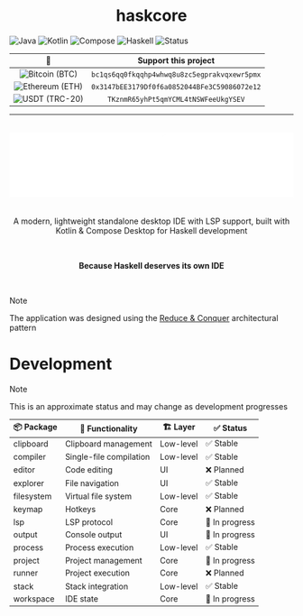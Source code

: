 <h1 align="center" title="Haskell IDE - Modern Desktop Development Environment">haskcore</h1>

![Java](https://img.shields.io/badge/Java-24-000000.svg?style=flat&logo=openjdk&logoColor=white)
![Kotlin](https://img.shields.io/badge/Kotlin-2.2.20-000000.svg?style=flat&logo=kotlin&logoColor=white)
![Compose](https://img.shields.io/badge/Compose_Desktop-000000.svg?style=flat&logo=jetpackcompose&logoColor=white)
![Haskell](https://img.shields.io/badge/Haskell-LSP%20Support-black)
![Status](https://img.shields.io/badge/Status-WIP-000000.svg?style=flat)

|                                                                  🖤                                                                   |                  Support this project                   |               
|:-------------------------------------------------------------------------------------------------------------------------------------:|:-------------------------------------------------------:|
|  <img src="https://raw.githubusercontent.com/ErikThiart/cryptocurrency-icons/master/32/bitcoin.png" alt="Bitcoin (BTC)" width="32"/>  | <code>bc1qs6qq0fkqqhp4whwq8u8zc5egprakvqxewr5pmx</code> | 
| <img src="https://raw.githubusercontent.com/ErikThiart/cryptocurrency-icons/master/32/ethereum.png" alt="Ethereum (ETH)" width="32"/> | <code>0x3147bEE3179Df0f6a0852044BFe3C59086072e12</code> |
|  <img src="https://raw.githubusercontent.com/ErikThiart/cryptocurrency-icons/master/32/tether.png" alt="USDT (TRC-20)" width="32"/>   |     <code>TKznmR65yhPt5qmYCML4tNSWFeeUkgYSEV</code>     |

___

<br>

<div align="center"><img src="media/logo.webp" alt="haskcore logo"></div>

<br>

<p align="center">A modern, lightweight standalone desktop IDE with LSP support, built with Kotlin & Compose Desktop for Haskell development</p>

<br>

<p align="center"><b>Because Haskell deserves its own IDE</b></p>

<br>

> [!NOTE]
> The application was designed using the [Reduce & Conquer](https://github.com/numq/reduce-and-conquer) architectural
> pattern

# Development

> [!NOTE]
> This is an approximate status and may change as development progresses

| 📦 Package | 🎯 Functionality        | 🏗️ Layer | ✅ Status        |
|------------|-------------------------|-----------|-----------------|
| clipboard  | Clipboard management    | Low-level | ✅ Stable        |
| compiler   | Single-file compilation | Low-level | ✅ Stable        |
| editor     | Code editing            | UI        | ❌  Planned      |
| explorer   | File navigation         | UI        | ✅   Stable      |
| filesystem | Virtual file system     | Low-level | ✅  Stable       |
| keymap     | Hotkeys                 | Core      | ❌  Planned      |
| lsp        | LSP protocol            | Core      | 🚧  In progress |
| output     | Console output          | UI        | 🚧  In progress |
| process    | Process execution       | Low-level | ✅   Stable      |
| project    | Project management      | Core      | 🚧  In progress |
| runner     | Project execution       | Core      | ❌  Planned      |
| stack      | Stack integration       | Low-level | ✅   Stable      |
| workspace  | IDE state               | Core      | 🚧  In progress |